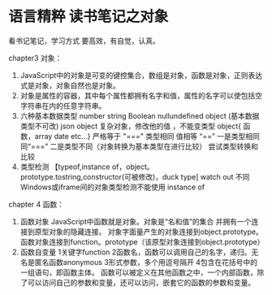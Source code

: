   # 语言精粹  读书笔记之对象
  看书记笔记，学习方式  要高效，有自觉，认真。

  chapter3 对象：
  1. JavaScript中的对象是可变的键控集合，数组是对象，函数是对象，正则表达式是对象，对象自然也是对象。  
  2. 对象是属性的容器，其中每个属性都拥有名字和值，属性的名字可以使包括空字符串在内的任意字符串。
  3. 六种基本数据类型 number string Boolean nullundefined object  (基本数据类型不可改)  json object 复杂对象，修改他的值 ，不能变类型
     object{ 函数，array date etc...}
     严格等于 "==="  类型相同  值相等
     “==”   一是类型相同 同“===”
          二是类型不同（对象转换为基本类型在进行比较）  尝试类型转换和比较
  4. 类型检测 【typeof,instance of，object。prototype.tostring,constructor(可被修改)，duck type]
      watch out 不同Windows或iframe间的对象类型检测不能使用 instance of

  chapter 4 函数：
  1. 函数对象  JavaScript中函数就是对象。对象是“名和值”的集合 并拥有一个连接到原型对象的隐藏连接。
        对象字面量产生的对象连接到object.prototype。
        函数对象连接到function。prototype（该原型对象连接到object.prototype）
  2. 函数自变量 
      1关键字function
      2函数名，函数可以调用自己的名字，递归。无名是匿名函数anonymous
      3形式参数，多个用逗号隔开
      4包含在花括号中的一组语句，即函数主体。
      函数可以被定义在其他函数之中，一个内部函数，除了可以访问自己的参数和变量，还可以访问，嵌套它的函数的参数和变量。
    